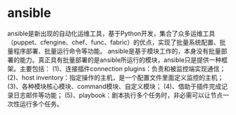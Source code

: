 # ansible

ansible是新出现的自动化运维工具，基于Python开发，集合了众多运维工具（puppet、cfengine、chef、func、fabric）的优点，实现了批量系统配置、批量程序部署、批量运行命令等功能。
ansible是基于模块工作的，本身没有批量部署的能力。真正具有批量部署的是ansible所运行的模块，ansible只是提供一种框架。主要包括：
(1)、连接插件connection plugins：负责和被监控端实现通信；
(2)、host inventory：指定操作的主机，是一个配置文件里面定义监控的主机；
(3)、各种模块核心模块、command模块、自定义模块；
(4)、借助于插件完成记录日志邮件等功能；
(5)、playbook：剧本执行多个任务时，非必需可以让节点一次性运行多个任务。
